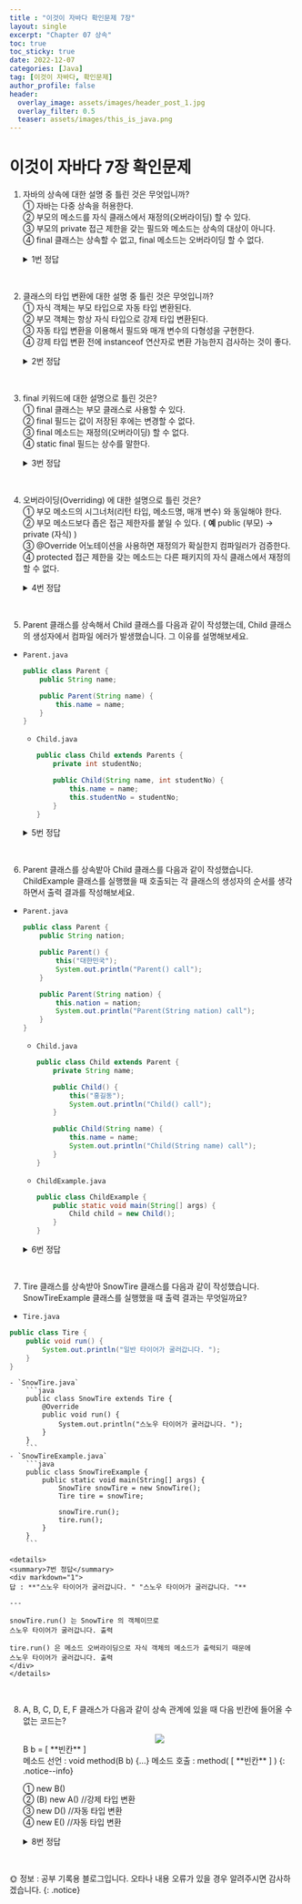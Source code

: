 ```yaml
---
title : "이것이 자바다 확인문제 7장"
layout: single
excerpt: "Chapter 07 상속"
toc: true
toc_sticky: true
date: 2022-12-07
categories: [Java]
tag: [이것이 자바다, 확인문제]
author_profile: false
header:
  overlay_image: assets/images/header_post_1.jpg
  overlay_filter: 0.5 
  teaser: assets/images/this_is_java.png
---
```


# 이것이 자바다 7장 확인문제

1. 자바의 상속에 대한 설명 중 틀린 것은 무엇입니까?  
① 자바는 다중 상속을 허용한다.  
② 부모의 메소드를 자식 클래스에서 재정의(오버라이딩) 할 수 있다.  
③ 부모의 private 접근 제한을 갖는 필드와 메소드는 상속의 대상이 아니다.  
④ final 클래스는 상속할 수 없고, final 메소드는 오버라이딩 할 수 없다.  

    <details>
    <summary>1번 정답</summary>
    <div markdown="1">
    답 : ①  
    자바는 다른 언어와 달리 다중 상속을 허용하지 않는다.
    </div>
    </details>
<br>

2. 클래스의 타입 변환에 대한 설명 중 틀린 것은 무엇입니까?  
① 자식 객체는 부모 타입으로 자동 타입 변환된다.  
② 부모 객체는 항상 자식 타입으로 강제 타입 변환된다.  
③ 자동 타입 변환을 이용해서 필드와 매개 변수의 다형성을 구현한다.  
④ 강제 타입 변환 전에 instanceof 연산자로 변환 가능한지 검사하는 것이 좋다.  

    <details>
    <summary>2번 정답</summary>
    <div markdown="1">
    답 : ②  
    항상 부모 객체가 자식 타입으로 변환될 수 있는 것은 아니다.  
    자식 타입이 부모 타입으로 자동 변환한 후, 다시 자식 타입으로 변환할 때 사용 가능하다.   

    </div>
    </details>
<br>

3. final 키워드에 대한 설명으로 틀린 것은?  
① final 클래스는 부모 클래스로 사용할 수 있다.   
② final 필드는 값이 저장된 후에는 변경할 수 없다.  
③ final 메소드는 재정의(오버라이딩) 할 수 없다.  
④ static final 필드는 상수를 말한다.  

    <details>
    <summary>3번 정답</summary>
    <div markdown="1">
    답 : ①  
    final 키워드를 class 앞에 붙이면 이 클래스는 최종적인 클래스이므로 상속할 수 없는 클래스이다.   
    (부모 클래스로 사용 불가능)  
    </div>
    </details>
<br>

4. 오버라이딩(Overriding) 에 대한 설명으로 틀린 것은?  
① 부모 메소드의 시그너처(리턴 타입, 메소드명, 매개 변수) 와 동일해야 한다.   
② 부모 메소드보다 좁은 접근 제한자를 붙일 수 있다. ( **예** public (부모) → private (자식) )  
③ @Override 어노테이션을 사용하면 재정의가 확실한지 컴파일러가 검증한다.  
④ protected 접근 제한을 갖는 메소드는 다른 패키지의 자식 클래스에서 재정의할 수 없다.  

    <details>
    <summary>4번 정답</summary>
    <div markdown="1">
    답 : ④  
    protected 접근 제한자는 같은 패키지 내에서는 접근 제한이 없지만  
    같은 패키지의 자식 클래스와 다른 패키지라도 상속받은 자식 클래스에서는 사용(재정의)할 수 있다.  
    </div>
    </details>
<br>

5. Parent 클래스를 상속해서 Child 클래스를 다음과 같이 작성했는데, Child 클래스의 생성자에서 컴파일 에러가 발생했습니다. 그 이유를 설명해보세요.  
- `Parent.java`
    ```java
    public class Parent {
        public String name;

        public Parent(String name) {
            this.name = name;
        }
    }
    ```

    - `Child.java`
        ```java
        public class Child extends Parents {
            private int studentNo;

            public Child(String name, int studentNo) {
                this.name = name;
                this.studentNo = studentNo;
            }
        }
        ```

    <details>
    <summary>5번 정답</summary>
    <div markdown="1">
    답 : 자식 클래스에서 부모 생성자를 호출해야 한다.  

    ```java
    public class Child extends Parents {
        private int studentNo;

        public Child(String name, int studentNo) {
            // this.name = name;    (X)
            super(name);    //부모 생성자 호출
            this.studentNo = studentNo;
        }
    }
    ```

    </div>
    </details>
<br>

6. Parent 클래스를 상속밭아 Child 클래스를 다음과 같이 작성했습니다. ChildExample 클래스를 실행했을 때 호출되는 각 클래스의 생성자의 순서를 생각하면서 출력 결과를 작성해보세요.  
- `Parent.java`
    ```java
    public class Parent {
        public String nation;

        public Parent() {
            this("대한민국");
            System.out.println("Parent() call");
        }

        public Parent(String nation) {
            this.nation = nation;
            System.out.println("Parent(String nation) call");
        }
    }
    ```

    - `Child.java`
        ```java
        public class Child extends Parent {
            private String name;

            public Child() {
                this("홍길동");
                System.out.println("Child() call");
            }

            public Child(String name) {
                this.name = name;
                System.out.println("Child(String name) call");
            }
        }
        ```

    - `ChildExample.java`
        ```java
        public class ChildExample {
            public static void main(String[] args) {
                Child child = new Child();
            }
        }
        ```

    <details>
    <summary>6번 정답</summary>
    <div markdown="1">
    답 : 출력 결과
    1. **Parent(String nation) call**  
    ↓  
    2. **Parent() call**  
    ↓  
    3. **Child(String name) call**  
    ↓  
    4. **Child() call**  

    ---    
    Child 객체를 생성하면  **Child child = new Child();**  

    먼저 Child 클래스(자식)가 상속받고 있는 Parent 생성자(부모)로 초기화 진행  

    기본 생성자를 수행하다보면 this("대한민국"); 을 만나서 **Parent(String nation)** 먼저 수행

    다시 **Parent()** 로 돌아와서 수행  

    Child 생성자에서 this("홍길동"); 을 만나서 **Child(String name)** 호출  

    다시 **Child()**를 수행  

    </div>
    </details>
<br>

7. Tire 클래스를 상속받아 SnowTire 클래스를 다음과 같이 작성했습니다. SnowTireExample 클래스를 실행했을 때 출력 결과는 무엇일까요?  
- `Tire.java`
```java
public class Tire {
    public void run() {
        System.out.println("일반 타이어가 굴러갑니다. ");
    }
}
```

    - `SnowTire.java`
        ```java
        public class SnowTire extends Tire {
            @Override
            public void run() {
                System.out.println("스노우 타이어가 굴러갑니다. ");
            }
        }
        ```
    - `SnowTireExample.java`
        ```java
        public class SnowTireExample {
            public static void main(String[] args) {
                SnowTire snowTire = new SnowTire();
                Tire tire = snowTire;

                snowTire.run();
                tire.run();
            }
        }
        ```

    <details>
    <summary>7번 정답</summary>
    <div markdown="1">
    답 : **"스노우 타이어가 굴러갑니다. " "스노우 타이어가 굴러갑니다. "**  

    ---

    snowTire.run() 는 SnowTire 의 객체이므로  
    스노우 타이어가 굴러갑니다. 출력

    tire.run() 은 메소드 오버라이딩으로 자식 객체의 메소드가 출력되기 때문에  
    스노우 타이어가 굴러갑니다. 출력
    </div>
    </details>
<br>

8. A, B, C, D, E, F 클래스가 다음과 같이 상속 관계에 있을 때 다음 빈칸에 들어올 수 없는 코드는?  

    <center><img src="https://user-images.githubusercontent.com/50590124/206157717-6367e098-d312-4669-acde-3b3b24dd1a71.PNG"></center>  
    B b = [  **빈칸**  ]  
    <br>
    메소드 선언 : void method(B b) {...}  
    메소드 호출 : method( [  **빈칸**  ] )
    {: .notice--info}

    ① new B()  
    ② (B) new A()   //강제 타입 변환  
    ③ new D()       //자동 타입 변환  
    ④ new E()       //자동 타입 변환  

    <details>
    <summary>8번 정답</summary>
    <div markdown="1">
    답 : ②  
    
    강제 타입 변환(Casting)은 부모 타입을 자식 타입으로 변환하는 것으로  
    자식 타입이 부모 타입으로 자동 변환되어 있을 경우 다시 자식 타입으로 변환하는 경우에만 가능하다.  

    A a = new B();  //부모타입 변환  
    B b = (b) a;    //다시 자식 타입으로 강제 타입 변환   
    </div>
    </details>
<br>


🌞 정보 : 공부 기록용 블로그입니다. 오타나 내용 오류가 있을 경우 알려주시면 감사하겠습니다.
{: .notice}
